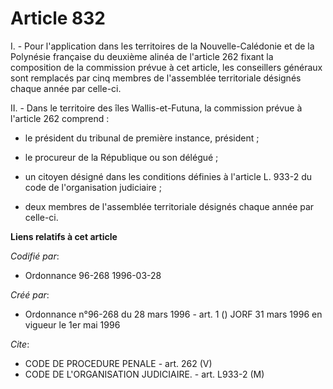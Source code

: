 # Article 832

I. - Pour l'application dans les territoires de la Nouvelle-Calédonie et de la Polynésie française du deuxième alinéa de
l'article 262 fixant la composition de la commission prévue à cet article, les conseillers généraux sont remplacés par cinq
membres de l'assemblée territoriale désignés chaque année par celle-ci.

II. - Dans le territoire des îles Wallis-et-Futuna, la commission prévue à l'article 262 comprend :

- le président du tribunal de première instance, président ;

- le procureur de la République ou son délégué ;

- un citoyen désigné dans les conditions définies à l'article L. 933-2 du code de l'organisation judiciaire ;

- deux membres de l'assemblée territoriale désignés chaque année par celle-ci.

**Liens relatifs à cet article**

_Codifié par_:

  - Ordonnance 96-268 1996-03-28

_Créé par_:

  - Ordonnance n°96-268 du 28 mars 1996 - art. 1 () JORF 31 mars 1996 en vigueur le 1er mai 1996

_Cite_:

  - CODE DE PROCEDURE PENALE - art. 262 (V)
  - CODE DE L'ORGANISATION JUDICIAIRE. - art. L933-2 (M)
